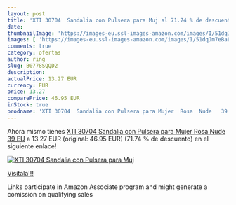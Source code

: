 ```yaml
---
layout: post
title: 'XTI 30704  Sandalia con Pulsera para Muj al 71.74 % de descuento'
date: 
thumbnailImage: 'https://images-eu.ssl-images-amazon.com/images/I/51dqJm7eBaL._SL200_.jpg'
images: [ 'https://images-eu.ssl-images-amazon.com/images/I/51dqJm7eBaL._SL200_.jpg' ]
comments: true
category: ofertas
author: ring
slug: B0778SQQD2
description:
actualPrice: 13.27 EUR
currency: EUR
price: 13.27
comparePrice: 46.95 EUR
inStock: true
prodname: 'XTI 30704  Sandalia con Pulsera para Mujer  Rosa  Nude   39 EU'
---
```


Ahora mismo tienes [XTI 30704  Sandalia con Pulsera para Mujer  Rosa  Nude   39 EU](https://www.amazon.es/dp/B0778SQQD2/?tag=tolees-21) a 13.27 EUR (original: 46.95 EUR) (71.74 %  de descuento) en el siguiente enlace!

[![XTI 30704  Sandalia con Pulsera para Muj](https://images-eu.ssl-images-amazon.com/images/I/51dqJm7eBaL._SL200_.jpg)](https://www.amazon.es/dp/B0778SQQD2/?tag=tolees-21)

[Visítala!!!](https://www.amazon.es/dp/B0778SQQD2/?tag=tolees-21)

Links participate in Amazon Associate program and might generate a comission on qualifying sales
